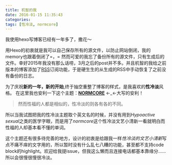 ```yaml
---
title: 机智的我
date: 2016-01-15 11:35:43
categories:
tags: [性冷淡, normcore]
---
```

我使用hexo写博客已经有一年多了，撒花～

用Hexo的初衷就是我可以自己保存所有的源文件，以防止网站倒闭，我的memory也跟着倒闭了=，=
然而可爱的我忘了备份所有的源文件，只有生成后的文件。幸好2015年我没有那么话唠，3月之后的post并不多。并且机智的我给之前版本的博客添加了[RSS](atom.xml)订阅功能，于是硬生生的从生成的RSS中手动恢复了之前没有备份的日志。

为了庆祝**新的一年，新的开始**,终于抽空重整了博客的样式，是我喜欢的**性冷淡**风格。
在这里我也安利一下这个主题：[**NORMCORE**](https://github.com/sabrinaluo/hexo-theme-normcore) ←_←大写的安利！

> 然而性福的人都是相似的，性冷淡的则各有各的不同。

所以当我试图把我的性冷淡主题取个英文名的时候，并没有用到*Hypoactive sexual*之类的医学字眼，而是用了*normcore*这个性冷淡文艺小清新一看就明白而性福的人却基本看不懂的单词。

这个主题还有很多待完善的地方，设计的初衷是给跟我一样*性冷淡的文艺小清新*写点不痛不痒的文字用的，所以暂时没有什么乱七八糟的功能，甚至都不支持code block的highlight。欢迎给我提issue，但我这么懒而且连接电话都基本靠缘分……所以会很慢很慢很冷淡。
